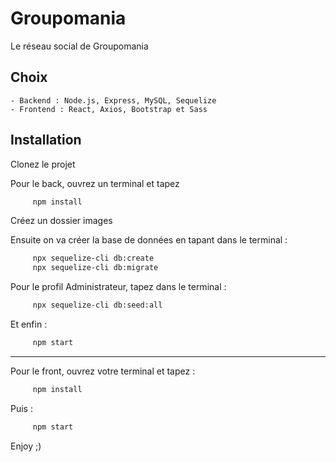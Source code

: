 # Groupomania

Le réseau social de Groupomania


## Choix

    - Backend : Node.js, Express, MySQL, Sequelize
    - Frontend : React, Axios, Bootstrap et Sass


## Installation

Clonez le projet

Pour le back, ouvrez un terminal et tapez

```bash
     npm install
```

Créez un dossier images


Ensuite on va créer la base de données en tapant dans le terminal :
```bash
     npx sequelize-cli db:create
     npx sequelize-cli db:migrate
```

Pour le profil Administrateur, tapez dans le terminal :
```bash
     npx sequelize-cli db:seed:all
```


Et enfin :
```bash
     npm start
```

 --- 

Pour le front, ouvrez votre terminal et tapez :
```bash
     npm install 
```
Puis :

```bash
     npm start
```
 

Enjoy ;)